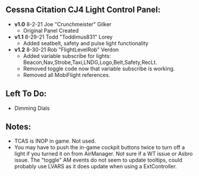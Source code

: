 ## Cessna Citation CJ4 Light Control Panel:
- **v1.0** 8-2-21 Joe "Crunchmeister" Gilker
	- Original Panel Created
- **v1.1** 8-29-21 Todd "Toddimus831" Lorey 
	- Added seatbelt, safety and pulse light functionality
- **v1.2** 8-30-21 Rob "FlightLevelRob" Verdon	
	- Added variable subscribe for lights: Beacon,Nav,Strobe,Taxi,LNDG,Logo,Belt,Safety,RecLt. 
	- Removed toggle code now that variable subscribe is working.
	- Removed all MobiFlight references. 
	
## Left To Do:
- Dimming Dials
	
## Notes:
- TCAS is INOP in game. Not used.
- You may have to push the in-game cockpit buttons twice to turn off a light if you turned it on from AirManager. Not sure if a WT issue or Asbro issue. The "toggle" AM events do not seem to update tooltips, could probably use LVARS as it does update when using a ExtController.

	